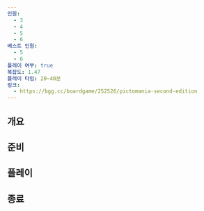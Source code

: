 ```yaml
---
인원:
  - 3
  - 4
  - 5
  - 6
베스트 인원:
  - 5
  - 6
플레이 여부: true
복잡도: 1.47
플레이 타임: 20~40분
링크:
  - https://bgg.cc/boardgame/252526/pictomania-second-edition
---
```

## 개요
## 준비
## 플레이
## 종료